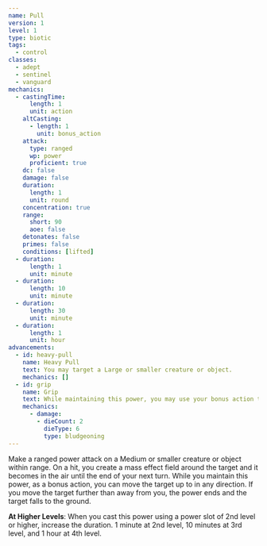 ```yaml
---
name: Pull
version: 1
level: 1
type: biotic
tags:
  - control
classes:
  - adept
  - sentinel
  - vanguard
mechanics:
  - castingTime:
      length: 1
      unit: action
    altCasting:
      - length: 1
        unit: bonus_action
    attack:
      type: ranged
      wp: power
      proficient: true
    dc: false
    damage: false
    duration:
      length: 1
      unit: round
    concentration: true
    range:
      short: 90
      aoe: false
    detonates: false
    primes: false
    conditions: [lifted]
  - duration:
      length: 1
      unit: minute
  - duration:
      length: 10
      unit: minute
  - duration:
      length: 30
      unit: minute
  - duration:
      length: 1
      unit: hour
advancements:
  - id: heavy-pull
    name: Heavy Pull
    text: You may target a Large or smaller creature or object.
    mechanics: []
  - id: grip
    name: Grip
    text: While maintaining this power, you may use your bonus action to increase pressure around the target, dealing 2d6 bludgeoning damage.
    mechanics:
      - damage:
        - dieCount: 2
          dieType: 6
          type: bludgeoning
---
```

Make a ranged power attack on a Medium or smaller creature or object within range. On a hit, you create a mass
effect field around the target and it becomes <me-condition id="lifted"/> <me-distance length="5" /> in the air until the end of your next turn.
While you maintain this power, as a bonus action, you can move the target up to <me-distance length="10" /> in any direction. If you move the
target further than <me-distance length="90" /> away from you, the power ends and the target falls to the ground.

__At Higher Levels__: When you cast this power using a power slot of 2nd level or higher, increase the duration.
1 minute at 2nd level, 10 minutes at 3rd level, and 1 hour at 4th level.
